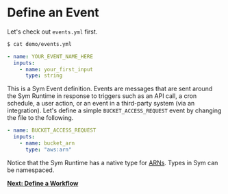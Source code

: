 # Define an Event

Let's check out `events.yml` first.

```bash
$ cat demo/events.yml
```

```yaml
- name: YOUR_EVENT_NAME_HERE
  inputs:
    - name: your_first_input
      type: string
```

This is a Sym Event definition. Events are messages that are sent around the Sym Runtime in response to triggers such as an API call, a cron schedule, a user action, or an event in a third-party system (via an integration). Let's define a simple `BUCKET_ACCESS_REQUEST` event by changing the file to the following.

```yaml
- name: BUCKET_ACCESS_REQUEST
  inputs:
    - name: bucket_arn
      type: "aws:arn"
```

Notice that the Sym Runtime has a native type for [ARNs](https://docs.aws.amazon.com/general/latest/gr/aws-arns-and-namespaces.html). Types in Sym can be namespaced.

**[Next: Define a Workflow](04_define_flow.md)**
